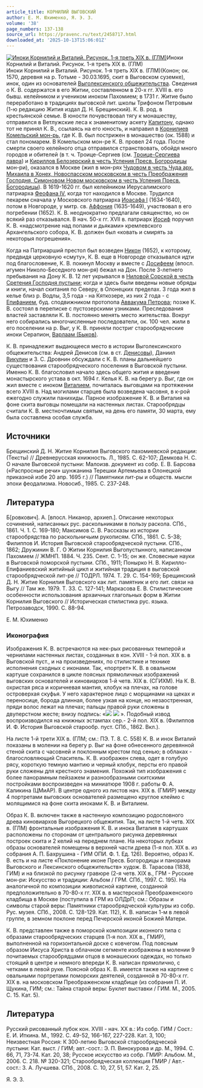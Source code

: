 ```yaml
---
article_title: КОРНИЛИЙ ВЫГОВСКИЙ
author: Е. М. Юхименко, Я. Э. З.
volume: '38'
page_numbers: 137-138
source_url: https://pravenc.ru/text/2458717.html
downloaded_at: '2025-10-13T15:06:01Z'
---
```


[![Иноки Корнилий и Виталий. Рисунок. 1-я треть XIX в. (ГЛМ)](https://pravenc.ru/data/2019/08/11/1236500524/i200.jpg "Кликните для увеличения картинки")](https://pravenc.ru/data/2019/08/11/1236500524/i400.jpg)Иноки Корнилий и Виталий. Рисунок. 1-я треть XIX в. (ГЛМ)  
Иноки Корнилий и Виталий. Рисунок. 1-я треть XIX в. (ГЛМ)(Конон; ок. 1570, деревня на р. Тотьме - 30.03.1695, скит в Выговском суземке), инок, один из основателей [Выголексинского общежительства](<https://pravenc.ru/text/Выголексинское общежительство.html>). Сведения о К. В. содержатся в его Житии, составленном в 20-х гг. XVIII в. его бывш. келейником и учеником иноком Пахомием; в 1731 г. Житие было переработано в традициях выговской лит. школы Трифоном Петровым (1-ю редакцию Жития издал Д. Н. Брещинский). К. В. род. в крестьянской семье. В юности почувствовал тягу к монашеству, отправился в Ветлужские леса к знаменитому аскету [Капитону](https://pravenc.ru/text/Капитону.html), однако тот не принял К. В., ссылаясь на его юность, и направил в [Корнилиев Комельский мон-рь](<https://pravenc.ru/text/Корнилиев Комельский мон-рь.html>), где К. В. был пострижен в монашество (ок. 1588) и стал пономарем. В Комельском мон-ре К. В. провел 24 года. После смерти своего келейного отца отправился странствовать, обойдя много городов и обителей (в т. ч. Троице-Сергиев (см. [Троице-Сергиева лавра](<https://pravenc.ru/text/Троице-Сергиева лавра.html>)) и [Кириллов Белозерский в честь Успения Пресв. Богородицы](<https://pravenc.ru/text/Кириллов Белозерский в честь Успения Пресвятой Богородицы монастырь.html>) мон-ри), оказался в Москве (жил в мон-рях [Чудовом в честь Чуда арх. Михаила в Хонех, Новоспасском московском в честь Преображения Господня, Симоновом Новом московском в честь Успения Пресв. Богородицы](<https://pravenc.ru/text/Чудовом в честь Чуда арх  Михаила в Хонех  Новоспасском московском в честь Преображения Господня  Симоновом Новом московском в честь Успения Пресв  Богородицы.html>)). В 1619-1620 гг. был келейником Иерусалимского патриарха [Феофана IV](<https://pravenc.ru/text/Феофана IV.html>), когда тот находился в Москве. Трудился пекарем сначала у Московского патриарха [Иоасафа I](<https://pravenc.ru/text/Иоасаф I.html>) (1634-1640), потом в Новгороде, у митр. св. [Аффония](https://pravenc.ru/text/Аффония.html) (1635-1649), участвовал в его погребении (1652). К. В. неоднократно предлагали священство, но он всякий раз отказывался. В нач. 50-х гг. XVII в. патриарх [Иосиф](https://pravenc.ru/text/Иосиф.html) поручил К. В. «надсмотрение над попами и дьяками» кремлевского Архангельского собора, К. В. должен был «ковать и смирять за некоторыя погрешения».

Когда на Патриарший престол был возведен [Никон](https://pravenc.ru/text/Никон.html) (1652), к которому, предвидя церковную «смуту», К. В. еще в Новгороде отказывался идти под благословение, К. В. покинул Москву и вместе с [Досифеем](https://pravenc.ru/text/Досифей.html) (впосл. игумен Николо-Беседного мон-ря) бежал на Дон. После 3-летнего пребывания на Дону К. В. 12 лет укрывался в [Ниловой Сорской в честь Сретения Господня пустыни](<https://pravenc.ru/text/Ниловой Сорской в честь Сретения Господня пустыни.html>); когда и здесь были введены новые обряды и книги, начал скитания по Северу, в Олонецких пределах. 3 года жил в келье близ р. Водлы, 3,5 года - на Кяткозере, из них 2 года - с [Епифанием](https://pravenc.ru/text/Епифаний.html), буд. сподвижником протопопа [Аввакума Петрова](https://pravenc.ru/text/АВВАКУМ.html); позже К. В. состоял в переписке с пустозерскими узниками. Преследования властей заставляли К. В. постоянно менять место жительства. Вокруг него собирались многочисленные последователи, ок. 100 чел. жили в его поселении на р. Выг, у К. В. приняли постриг старообрядческие иноки Серапион, [Варлаам (Быков)](<https://pravenc.ru/text/Варлаам (Быков).html>).

К. В. принадлежит выдающееся место в истории Выголексинского общежительства: Андрей Денисов (см. в ст. [Денисовы](https://pravenc.ru/text/Денисовы.html)), Даниил [Викулин](https://pravenc.ru/text/Викулин.html) и З. С. Дровнин обсуждали с К. В. планы дальнейшего существования старообрядческого поселения в Выговской пустыни. Именно К. В. благословил начало здесь общего жития и введение монастырского устава в окт. 1694 г. Келья К. В. на берегу р. Выг, где он жил вместе с иноком [Виталием](https://pravenc.ru/text/Виталием.html), почиталась выговцами на протяжении всего XVIII в. Над могилами старцев была возведена часовня, в к-рой ежегодно служили панихиды. Парное изображение К. В. и Виталия на фоне скита выговцы помещали на настенных листах. Старообрядцы считали К. В. местночтимым святым, на день его памяти, 30 марта, ему была составлена особая служба.

## Источники

Брещинский Д. Н. Житие Корнилия Выговского пахомиевской редакции: (Тексты) // Древнерусская книжность. Л., 1985. С. 62-107; Демкова Н. С. О начале Выговской пустыни: Малоизв. документ из собр. Е. В. Барсова («Распросные речи» шунжанина Терешки Артемьева в Олонецкой приказной избе 20 апр. 1695 г.) // Памятники лит-ры и обществ. мысли эпохи феодализма. Новосиб., 1985. С. 237-248.

## Литература

Б[ровкович]. А. [впосл. Никанор, архиеп.]. Описание некоторых сочинений, написанных рус. раскольниками в пользу раскола. СПб., 1861. Ч. 1. С. 169-180; Максимов С. В. Рассказы из истории старообрядства по раскольничьим рукописям. СПб., 1861. С. 5-38; Филиппов И. История Выговской старообрядческой пустыни. СПб., 1862; Дружинин В. Г. О Житии Корнилия Выгопустынного, написанном Пахомием // ЖМНП. 1884. Ч. 235. Сент. С. 1-15; он же. Словесные науки в Выговской поморской пустыни. СПб., 1911; Понырко Н. В. Кирилло-Епифаниевский житийный цикл и житийная традиция в выговской старообрядческой лит-ре // ТОДРЛ. 1974. Т. 29. С. 154-169; Брещинский Д. Н. Житие Корнилия Выговского как лит. памятник и его лит. связи на Выгу // Там же. 1979. Т. 33. С. 127-141; Маркасова Е. В. Стилистические особенности использования архаичных глагольных форм в Житии Корнилия Выговского // Историческая стилистика рус. языка. Петрозаводск, 1990. С. 88-94.

Е. М. Юхименко 

### Иконография

Изображения К. В. встречаются на нек-рых рисованных темперой и чернилами настенных листах, созданных в кон. XVIII - 1-й пол. XIX в. в Выговской пуст., и на произведениях, по стилистике и технике исполнения сходных с иконами. Так, «портрет» К. В. в овальном картуше сохранился в цикле поясных прямоличных изображений выговских основателей и киновиархов 1-й четв. XIX в. (СГИХМ). На К. В. охристая ряса и коричневая мантия, клобук на плечах, на голове островерхая скуфья. У него характерное лицо с морщинами на щеках и переносице, борода длинная, более узкая на конце, но незаостренная, пряди волос лежат на плечах; пальцы правой руки сложены в двуперстном жесте; внизу подпись: «![](<https://pravenc.ru/char/26526/xe8xedxeexeaxfa /image.png>) ![](<https://pravenc.ru/char/26526/ xeaxeexf0xedxe8xebixe8/image.png>) ». Подобный извод воспроизводился на книжных эстампах сер.- 2-й пол. XIX в. (Филиппов И. Ф. История Выговской старообр. пуст. СПб., 1862. Вкл.).

На листе 1-й трети XIX в. (ГЛМ; см.: ПЭ. Т. 8. С. 558) К. В. и инок Виталий показаны в молении на берегу р. Выг на фоне обнесенного деревянной стеной скита с часовней и поклонным крестом под сенью; в облаках - благословляющий Спаситель. К. В. изображен слева, одет в голубую рясу, короткую темную мантию и черный клобук, персты его правой руки сложены для крестного знамения. Похожий тип изображения с более панорамным пейзажем и разнообразными скитскими постройками воспроизведен на миниатюре 1908 г. работы Ф. А. Каликина (ЦМиАР). В центре одного из листов нач. XIX в. (ГМИР) между 4 портретами выговских основателей размещено круглое клеймо с молящимися на фоне скита иноками К. В. и Виталием.

Образ К. В. включен также в настенную композицию родословного древа киновиархов Выгорецкого общежития. Так, на листе 1-й четв. XIX в. (ГЛМ) фронтальные изображения К. В. и инока Виталия в картушах расположены по сторонам от центрального рисунка деревянных построек скита и 2 келий на переднем плане. На некоторых лубках образы основателей помещены в верхней части древа (1-я пол. XIX в. из собрания А. П. Бахрушина - ГИМ ОПИ. Ф. 1. Ед. 126). Вероятно, образ К. В. есть и на листе «Поклонение иконе Пресв. Богородицы и панорама Выговского и Лексинского общежительств» худож. В. Тарасова (1838, ГИМ) и на близкой по рисунку гравюре (2-я четв. XIX в., ГРМ - Русские мон-ри: Искусство и традиции: Альбом / ГРМ. СПб., 1997. С. 195). На аналогичной по композиции живописной картине, созданной предположительно в 70-80-х гг. XIX в. в мастерской Преображенского кладбища в Москве (поступила в ГРМ из ОЛДрП; см.: Образы и символы старой веры: Памятники старообрядческой культуры из собр. Рус. музея. СПб., 2008. С. 128-129. Кат. 112), К. В. написан 1-м в левой группе, в земном поклоне перед Печерской иконой Божией Матери.

К. В. представлен также в поморской композиции иконного типа с образами старообрядческих старцев (1-я пол. XIX в., ГМИР), выполненной на горизонтальной доске с ковчегом. Под поясным образом Иисуса Христа в облачном сегменте изображены в молении 9 почитаемых старообрядцами отцов в монашеских одеждах, но только стоящий в центре и немного впереди К. В. написан прямолично, с четками в левой руке. Поясной образ К. В. имеется также на картине с овальными портретами поморских деятелей, созданной в 70-80-х гг. XIX в. на московском Преображенском кладбище (из собрания П. И. Щукина, ГИМ; см.: Тайна старой веры: Буклет выставки / ГИМ. М., 2005. С. 15. Кат. 5).

## Литература

Русский рисованный лубок кон. XVIII - нач. XX в.: Из собр. ГИМ / Сост.: Е. И. Иткина. М., 1992. С. 49-52, 166-167, 227-228. Кат. 3, 100; Неизвестная Россия: К 300-летию Выговской старообрядческой пустыни: Кат. выст. / ГИМ; авт.-сост.: Э. П. Винокурова и др. М., 1994. С. 66, 71, 73-74. Кат. 20, 38; Русское искусство из собр. ГМИР: Альбом. М., 2006. С. 218. № 320-321; Старообрядческая коллекция ГМИР / Авт.-сост.: З. А. Лучшева. СПб., 2008. С. 10, 27, 51, 57. Кат. 2, 25.

Я. Э. З.
